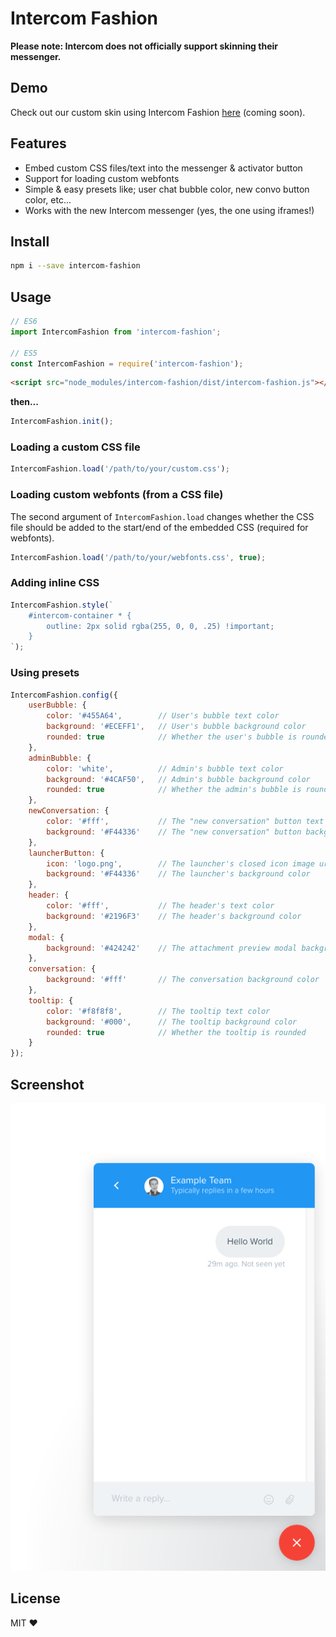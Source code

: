 # Intercom Fashion

**Please note: Intercom does not officially support skinning their messenger.**

## Demo

Check out our custom skin using Intercom Fashion [here](https://pageproof.com/?ref=gh) (coming soon).

## Features

- Embed custom CSS files/text into the messenger & activator button
- Support for loading custom webfonts
- Simple & easy presets like; user chat bubble color, new convo button color, etc...
- Works with the new Intercom messenger (yes, the one using iframes!)

## Install

```sh
npm i --save intercom-fashion
```

## Usage

```js
// ES6
import IntercomFashion from 'intercom-fashion';

// ES5
const IntercomFashion = require('intercom-fashion');
```

```html
<script src="node_modules/intercom-fashion/dist/intercom-fashion.js"></script>
```

**then...**

```js
IntercomFashion.init();
```

### Loading a custom CSS file

```js
IntercomFashion.load('/path/to/your/custom.css');
```

### Loading custom webfonts (from a CSS file)

The second argument of `IntercomFashion.load` changes whether the CSS file should be added to the start/end of the embedded CSS (required for webfonts).

```js
IntercomFashion.load('/path/to/your/webfonts.css', true);
```

### Adding inline CSS

```js
IntercomFashion.style(`
    #intercom-container * {
        outline: 2px solid rgba(255, 0, 0, .25) !important;
    }
`);
````

### Using presets

```js
IntercomFashion.config({
    userBubble: {
        color: '#455A64',        // User's bubble text color
        background: '#ECEFF1',   // User's bubble background color
        rounded: true            // Whether the user's bubble is rounded
    },
    adminBubble: {
        color: 'white',          // Admin's bubble text color
        background: '#4CAF50',   // Admin's bubble background color
        rounded: true            // Whether the admin's bubble is rounded
    },
    newConversation: {
        color: '#fff',           // The "new conversation" button text color
        background: '#F44336'    // The "new conversation" button background color
    },
    launcherButton: {
        icon: 'logo.png',        // The launcher's closed icon image url
        background: '#F44336'    // The launcher's background color
    },
    header: {
        color: '#fff',           // The header's text color
        background: '#2196F3'    // The header's background color
    },
    modal: {
        background: '#424242'    // The attachment preview modal background color
    },
    conversation: {
        background: '#fff'       // The conversation background color
    },
    tooltip: {
        color: '#f8f8f8',        // The tooltip text color
        background: '#000',      // The tooltip background color
        rounded: true            // Whether the tooltip is rounded
    }
});
```

## Screenshot

![Screenshot](./screenshot.png)

## License

MIT ❤️